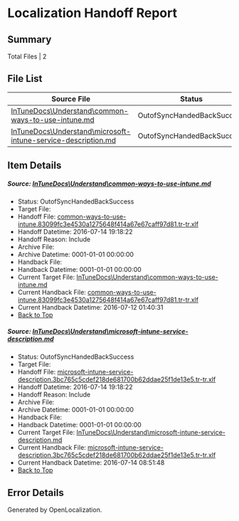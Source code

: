 # <a name='report-top'></a> Localization Handoff Report

## Summary
 Total Files | 2

## File List
 Source File | Status | Details 
 ----------- | ------ | ------- 
 [InTuneDocs\Understand\common-ways-to-use-intune.md](https://github.com/Microsoft/IntuneDocs-pr/blob/6836994f8198e6e1bc079f1252ff2021eaa79746/InTuneDocs/Understand/common-ways-to-use-intune.md) | OutofSyncHandedBackSuccess | [Details](#915f73ab4e1a89383710402a16b14c08662df9e61168)
 [InTuneDocs\Understand\microsoft-intune-service-description.md](https://github.com/Microsoft/IntuneDocs-pr/blob/6836994f8198e6e1bc079f1252ff2021eaa79746/InTuneDocs/Understand/microsoft-intune-service-description.md) | OutofSyncHandedBackSuccess | [Details](#9e0142ae97ae80c1ab78ab3c848852eb5d660e101254)

## Item Details
##### <a name='915f73ab4e1a89383710402a16b14c08662df9e61168'></a> Source: [InTuneDocs\Understand\common-ways-to-use-intune.md](https://github.com/Microsoft/IntuneDocs-pr/blob/6836994f8198e6e1bc079f1252ff2021eaa79746/InTuneDocs/Understand/common-ways-to-use-intune.md)
* Status: OutofSyncHandedBackSuccess
* Target File: 
* Handoff File: [common-ways-to-use-intune.83099fc3e4530a1275648f414a67e67caff97d81.tr-tr.xlf](https://github.com/Microsoft/EM.handoff/blob/fbd36ef85623f28b11b2b2d7720b4ec6fbbab2f1/ol-handoff/Microsoft/IntuneDocs-pr.tr-tr/master/common-ways-to-use-intune.83099fc3e4530a1275648f414a67e67caff97d81.tr-tr.xlf)
* Handoff Datetime: 2016-07-14 19:18:22
* Handoff Reason: Include
* Archive File: 
* Archive Datetime: 0001-01-01 00:00:00
* Handback File: 
* Handback Datetime: 0001-01-01 00:00:00
* Current Target File: [InTuneDocs\Understand\common-ways-to-use-intune.md](https://github.com/Microsoft/IntuneDocs-pr.tr-tr/blob/4dcd0a9fff473ae1f20055ce7fdb6a8b623fe083/InTuneDocs/Understand/common-ways-to-use-intune.md)
* Current Handback File: [common-ways-to-use-intune.83099fc3e4530a1275648f414a67e67caff97d81.tr-tr.xlf](https://github.com/Microsoft/EM.handback/blob/b1c757389e01d29979f9ab522a241a3ec2ea92d2/ol-handback/Microsoft/IntuneDocs-pr.tr-tr/master/common-ways-to-use-intune.83099fc3e4530a1275648f414a67e67caff97d81.tr-tr.xlf)
* Current Handback Datetime: 2016-07-12 01:40:31
* [Back to Top](#report-top)

##### <a name='9e0142ae97ae80c1ab78ab3c848852eb5d660e101254'></a> Source: [InTuneDocs\Understand\microsoft-intune-service-description.md](https://github.com/Microsoft/IntuneDocs-pr/blob/6836994f8198e6e1bc079f1252ff2021eaa79746/InTuneDocs/Understand/microsoft-intune-service-description.md)
* Status: OutofSyncHandedBackSuccess
* Target File: 
* Handoff File: [microsoft-intune-service-description.3bc765c5cdef218de681700b62ddae25f1de13e5.tr-tr.xlf](https://github.com/Microsoft/EM.handoff/blob/fbd36ef85623f28b11b2b2d7720b4ec6fbbab2f1/ol-handoff/Microsoft/IntuneDocs-pr.tr-tr/master/microsoft-intune-service-description.3bc765c5cdef218de681700b62ddae25f1de13e5.tr-tr.xlf)
* Handoff Datetime: 2016-07-14 19:18:22
* Handoff Reason: Include
* Archive File: 
* Archive Datetime: 0001-01-01 00:00:00
* Handback File: 
* Handback Datetime: 0001-01-01 00:00:00
* Current Target File: [InTuneDocs\Understand\microsoft-intune-service-description.md](https://github.com/Microsoft/IntuneDocs-pr.tr-tr/blob/322ba415ad9068c56db92e9e920613b663892592/InTuneDocs/Understand/microsoft-intune-service-description.md)
* Current Handback File: [microsoft-intune-service-description.3bc765c5cdef218de681700b62ddae25f1de13e5.tr-tr.xlf](https://github.com/Microsoft/EM.handback/blob/c37a67957c21624ae9e5fd7e5eb143cd44465b1e/ol-handback/Microsoft/IntuneDocs-pr.tr-tr/master/microsoft-intune-service-description.3bc765c5cdef218de681700b62ddae25f1de13e5.tr-tr.xlf)
* Current Handback Datetime: 2016-07-14 08:51:48
* [Back to Top](#report-top)


## Error Details

Generated by OpenLocalization.
